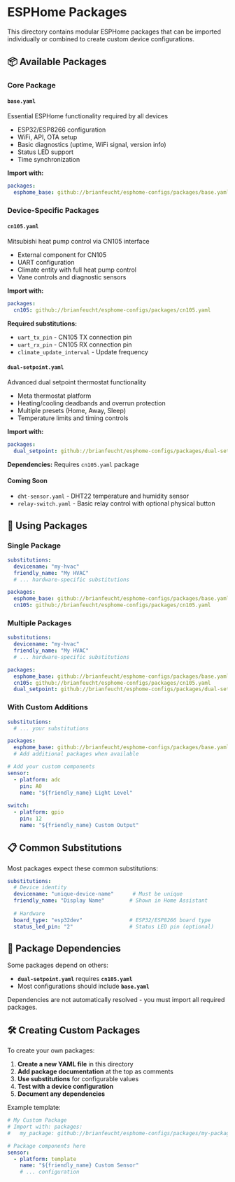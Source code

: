 # ESPHome Packages

This directory contains modular ESPHome packages that can be imported individually or combined to create custom device configurations.

## 📦 Available Packages

### Core Package

#### `base.yaml`
Essential ESPHome functionality required by all devices
- ESP32/ESP8266 configuration
- WiFi, API, OTA setup
- Basic diagnostics (uptime, WiFi signal, version info)
- Status LED support
- Time synchronization

**Import with:**
```yaml
packages:
  esphome_base: github://brianfeucht/esphome-configs/packages/base.yaml
```

### Device-Specific Packages

#### `cn105.yaml`
Mitsubishi heat pump control via CN105 interface
- External component for CN105
- UART configuration
- Climate entity with full heat pump control
- Vane controls and diagnostic sensors

**Import with:**
```yaml
packages:
  cn105: github://brianfeucht/esphome-configs/packages/cn105.yaml
```

**Required substitutions:**
- `uart_tx_pin` - CN105 TX connection pin
- `uart_rx_pin` - CN105 RX connection pin
- `climate_update_interval` - Update frequency

#### `dual-setpoint.yaml`
Advanced dual setpoint thermostat functionality
- Meta thermostat platform
- Heating/cooling deadbands and overrun protection
- Multiple presets (Home, Away, Sleep)
- Temperature limits and timing controls

**Import with:**
```yaml
packages:
  dual_setpoint: github://brianfeucht/esphome-configs/packages/dual-setpoint.yaml
```

**Dependencies:** Requires `cn105.yaml` package

#### Coming Soon
- `dht-sensor.yaml` - DHT22 temperature and humidity sensor
- `relay-switch.yaml` - Basic relay control with optional physical button

## 🔧 Using Packages

### Single Package
```yaml
substitutions:
  devicename: "my-hvac"
  friendly_name: "My HVAC"
  # ... hardware-specific substitutions

packages:
  esphome_base: github://brianfeucht/esphome-configs/packages/base.yaml
  cn105: github://brianfeucht/esphome-configs/packages/cn105.yaml
```

### Multiple Packages
```yaml
substitutions:
  devicename: "my-hvac"
  friendly_name: "My HVAC"
  # ... hardware-specific substitutions

packages:
  esphome_base: github://brianfeucht/esphome-configs/packages/base.yaml
  cn105: github://brianfeucht/esphome-configs/packages/cn105.yaml
  dual_setpoint: github://brianfeucht/esphome-configs/packages/dual-setpoint.yaml
```

### With Custom Additions
```yaml
substitutions:
  # ... your substitutions

packages:
  esphome_base: github://brianfeucht/esphome-configs/packages/base.yaml
  # Add additional packages when available

# Add your custom components
sensor:
  - platform: adc
    pin: A0
    name: "${friendly_name} Light Level"
    
switch:
  - platform: gpio
    pin: 12
    name: "${friendly_name} Custom Output"
```

## 📋 Common Substitutions

Most packages expect these common substitutions:

```yaml
substitutions:
  # Device identity
  devicename: "unique-device-name"      # Must be unique
  friendly_name: "Display Name"        # Shown in Home Assistant
  
  # Hardware
  board_type: "esp32dev"               # ESP32/ESP8266 board type
  status_led_pin: "2"                  # Status LED pin (optional)
```

## 🔄 Package Dependencies

Some packages depend on others:
- **`dual-setpoint.yaml`** requires **`cn105.yaml`**
- Most configurations should include **`base.yaml`**

Dependencies are not automatically resolved - you must import all required packages.

## 🛠️ Creating Custom Packages

To create your own packages:

1. **Create a new YAML file** in this directory
2. **Add package documentation** at the top as comments
3. **Use substitutions** for configurable values
4. **Test with a device configuration**
5. **Document any dependencies**

Example template:
```yaml
# My Custom Package
# Import with: packages:
#   my_package: github://brianfeucht/esphome-configs/packages/my-package.yaml

# Package components here
sensor:
  - platform: template
    name: "${friendly_name} Custom Sensor"
    # ... configuration
```